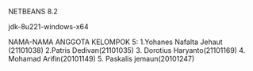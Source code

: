 NETBEANS 8.2

jdk-8u221-windows-x64

NAMA-NAMA ANGGOTA KELOMPOK 5:
1.Yohanes Nafalta Jehaut (21101038)
2.Patris Dedivan(21101035)
3. Dorotius Haryanto(21101169)
4. Mohamad Arifin(20101149)
5. Paskalis jemaun(20101247)
